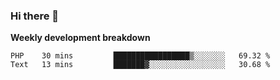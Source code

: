 ### Hi there 👋


**Weekly development breakdown**

<!--START_SECTION:waka-->
```text
PHP    30 mins         █████████████████▒░░░░░░░   69.32 % 
Text   13 mins         ███████▓░░░░░░░░░░░░░░░░░   30.68 % 
```
<!--END_SECTION:waka-->
